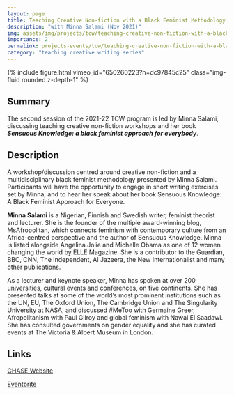 ```yaml
---
layout: page
title: Teaching Creative Non-fiction with a Black Feminist Methodology
description: "with Minna Salami (Nov 2021)"
img: assets/img/projects/tcw/teaching-creative-non-fiction-with-a-black-feminist-methodology.png
importance: 2
permalink: projects-events/tcw/teaching-creative-non-fiction-with-a-black-feminist-methodology/
category: "teaching creative writing series"
---
```


<div class="row">
    <div class="col-sm mt-1 mt-md-0">
        {% include figure.html vimeo_id="650260223?h=dc97845c25" class="img-fluid rounded z-depth-1" %}
    </div>
</div>

## Summary
The second session of the 2021-22 TCW program is led by Minna Salami, discussing teaching creative non-fiction workshops and her book ***Sensuous Knowledge: a black feminist approach for everybody***.

## Description
A workshop/discussion centred around creative non-fiction and a multidisciplinary black feminist methodology presented by Minna Salami. Participants will have the opportunity to engage in short writing exercises set by Minna, and to hear her speak about her book Sensuous Knowledge: A Black Feminist Approach for Everyone.  

**Minna Salami** is a Nigerian, Finnish and Swedish writer, feminist theorist and lecturer. She is the founder of the multiple award-winning blog, MsAfropolitan, which connects feminism with contemporary culture from an Africa-centred perspective and the author of Sensuous Knowledge. Minna is listed alongside Angelina Jolie and Michelle Obama as one of 12 women changing the world by ELLE Magazine. She is a contributor to the Guardian, BBC, CNN, The Independent, Al Jazeera, the New Internationalist and many other publications.  

As a lecturer and keynote speaker, Minna has spoken at over 200 universities, cultural events and conferences, on five continents. She has presented talks at some of the world’s most prominent institutions such as the UN, EU, The Oxford Union, The Cambridge Union and The Singularity University at NASA, and discussed #MeToo with Germaine Greer, Afropolitanism with Paul Gilroy and global feminism with Nawal El Saadawi. She has consulted governments on gender equality and she has curated events at The Victoria & Albert Museum in London.

## Links
[CHASE Website](https://www.chasevle.org.uk/programmes/teaching-creative-writing/tcw-session-10/)

[Eventbrite](https://www.eventbrite.co.uk/e/tcw-teaching-creative-non-fiction-with-a-black-feminist-methodology-tickets-171851882607)